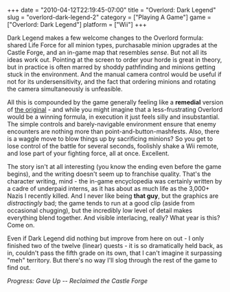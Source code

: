 +++
date = "2010-04-12T22:19:45-07:00"
title = "Overlord: Dark Legend"
slug = "overlord-dark-legend-2"
category = ["Playing A Game"]
game = ["Overlord: Dark Legend"]
platform = ["Wii"]
+++

Dark Legend makes a few welcome changes to the Overlord formula: shared Life Force for all minion types, purchasable minion upgrades at the Castle Forge, and an in-game map that resembles <i>sense</i>.  But not all its ideas work out.  Pointing at the screen to order your horde is great in theory, but in practice is often marred by shoddy pathfinding and minions getting stuck in the environment.  And the manual camera control would be useful if not for its undersensitivity, and the fact that ordering minions and rotating the camera simultaneously is unfeasible.

All this is compounded by the game generally feeling like a <b>remedial</b> version of [the original](game:Overlord) - and while you might imagine that a less-frustrating Overlord would be a winning formula, in execution it just feels silly and insubstantial.  The simple controls and barely-navigable environment ensure that enemy encounters are nothing more than point-and-button-mashfests.  Also, there is a waggle move to blow things up by sacrificing minions?  So you get to lose control of the battle for several seconds, foolishly shake a Wii remote, and lose part of your fighting force, all at once.  Excellent.

The story isn't at all interesting (you know the ending even before the game begins), and the writing doesn't seem up to franchise quality.  That's the character writing, mind - the in-game encyclopedia was certainly written by a cadre of underpaid interns, as it has about as much life as the 3,000+ Nazis I recently killed.  And I never like being <b>that guy</b>, but the graphics are <i>distractingly</i> bad; the game tends to run at a good clip (aside from occasional chugging), but the incredibly low level of detail makes everything blend together.  And visible interlacing, really?  What year is this?  Come on.

Even if Dark Legend did nothing but improve from here on out - I only finished two of the twelve (linear) quests - it is so dramatically held back, as in, couldn't pass the fifth grade on its own, that I can't imagine it surpassing "meh" territory.  But there's no way I'll slog through the rest of the game to find out.

<i>Progress: Gave Up -- Reclaimed the Castle Forge</i>